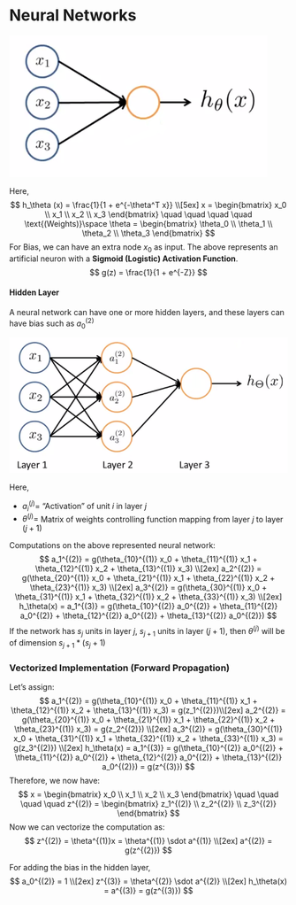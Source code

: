 # Neural Networks

![Artificial Neuron](images/image01.png)

Here,
$$
h_\theta (x) = \frac{1}{1 + e^{-\theta^T x}} \\[5ex]
x =
\begin{bmatrix}
x_0 \\
x_1 \\
x_2 \\
x_3
\end{bmatrix}
\quad \quad \quad \quad
\text{(Weights)}\space \theta =
\begin{bmatrix}
\theta_0 \\
\theta_1 \\
\theta_2 \\
\theta_3
\end{bmatrix}
$$
For Bias, we can have an extra node $x_0$ as input. The above represents an artificial neuron with a **Sigmoid (Logistic) Activation Function**.
$$
g(z) = \frac{1}{1 + e^{-Z}}
$$

#### Hidden Layer

A neural network can have one or more hidden layers, and these layers can have bias such as $a_0^{(2)}$

![Multilayer Neural Networks](images/image02.png)

Here,

- $a_i^{(j)} =$ “Activation” of unit $i$ in layer $j$
- $\theta^{(j)} =$ Matrix of weights controlling function mapping from layer $j$ to layer $(j+1)$

Computations on the above represented neural network:
$$
a_1^{(2)} = g(\theta_{10}^{(1)} x_0 + \theta_{11}^{(1)} x_1 + \theta_{12}^{(1)} x_2 + \theta_{13}^{(1)} x_3) \\[2ex]
a_2^{(2)} = g(\theta_{20}^{(1)} x_0 + \theta_{21}^{(1)} x_1 + \theta_{22}^{(1)} x_2 + \theta_{23}^{(1)} x_3) \\[2ex]
a_3^{(2)} = g(\theta_{30}^{(1)} x_0 + \theta_{31}^{(1)} x_1 + \theta_{32}^{(1)} x_2 + \theta_{33}^{(1)} x_3) \\[2ex]
h_\theta(x) = a_1^{(3)} = g(\theta_{10}^{(2)} a_0^{(2)} + \theta_{11}^{(2)} a_0^{(2)} + \theta_{12}^{(2)} a_0^{(2)} + \theta_{13}^{(2)} a_0^{(2)})
$$
If the network has $s_j$ units in layer $j$, $s_{j+1}$ units in layer $(j+1)$, then $\theta^{(j)}$ will be of dimension $s_{j+1} * (s_j + 1)$



### Vectorized Implementation (Forward Propagation)

Let’s assign:
$$
a_1^{(2)} = g(\theta_{10}^{(1)} x_0 + \theta_{11}^{(1)} x_1 + \theta_{12}^{(1)} x_2 + \theta_{13}^{(1)} x_3) = g(z_1^{(2)})\\[2ex]
a_2^{(2)} = g(\theta_{20}^{(1)} x_0 + \theta_{21}^{(1)} x_1 + \theta_{22}^{(1)} x_2 + \theta_{23}^{(1)} x_3) = g(z_2^{(2)}) \\[2ex]
a_3^{(2)} = g(\theta_{30}^{(1)} x_0 + \theta_{31}^{(1)} x_1 + \theta_{32}^{(1)} x_2 + \theta_{33}^{(1)} x_3) = g(z_3^{(2)}) \\[2ex]
h_\theta(x) = a_1^{(3)} = g(\theta_{10}^{(2)} a_0^{(2)} + \theta_{11}^{(2)} a_0^{(2)} + \theta_{12}^{(2)} a_0^{(2)} + \theta_{13}^{(2)} a_0^{(2)}) = g(z^{(3)})
$$
Therefore, we now have:
$$
x =
\begin{bmatrix}
x_0 \\
x_1 \\
x_2 \\
x_3
\end{bmatrix}
\quad \quad \quad \quad
z^{(2)} =
\begin{bmatrix}
z_1^{(2)} \\
z_2^{(2)} \\
z_3^{(2)}
\end{bmatrix}
$$
Now we can vectorize the computation as:
$$
z^{(2)} = \theta^{(1)}x = \theta^{(1)} \sdot a^{(1)} \\[2ex]
a^{(2)} = g(z^{(2)})
$$

For adding the bias in the hidden layer,
$$
a_0^{(2)} = 1 \\[2ex]
z^{(3)} = \theta^{(2)} \sdot a^{(2)} \\[2ex]
h_\theta(x) = a^{(3)} = g(z^{(3)})
$$
